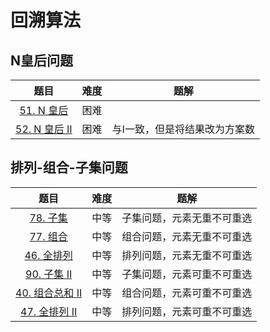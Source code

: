 # 回溯算法
## N皇后问题

|                            题目                            | 难度 |             题解              |
| :--------------------------------------------------------: | :--: | :---------------------------: |
|    [51. N 皇后](https://leetcode.cn/problems/n-queens/)    | 困难 |                               |
| [52. N 皇后 II](https://leetcode.cn/problems/n-queens-ii/) | 困难 | 与I一致，但是将结果改为方案数 |

## 排列-组合-子集问题

|                             题目                             | 难度 |            题解            |
| :----------------------------------------------------------: | :--: | :------------------------: |
|      [78. 子集](https://leetcode.cn/problems/subsets/)       | 中等 | 子集问题，元素无重不可重选 |
|    [77. 组合](https://leetcode.cn/problems/combinations/)    | 中等 | 组合问题，元素无重不可重选 |
|   [46. 全排列](https://leetcode.cn/problems/permutations/)   | 中等 | 排列问题，元素无重不可重选 |
|   [90. 子集 II](https://leetcode.cn/problems/subsets-ii/)    | 中等 | 子集问题，元素可重不可重选 |
| [40. 组合总和 II](https://leetcode.cn/problems/combination-sum-ii/) | 中等 | 组合问题，元素可重不可重选 |
| [47. 全排列 II](https://leetcode.cn/problems/permutations-ii/) | 中等 | 排列问题，元素可重不可重选 |

